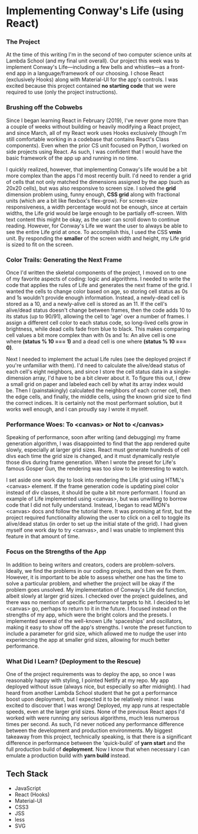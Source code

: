 # Implementing Conway's Life (using React)

### The Project

At the time of this writing I'm in the second of two computer science units at Lambda School (and my final unit overall). Our project this week was to implement Conway's Life—including a few bells and whistles—as a front-end app in a language/framework of our choosing. I chose React (exclusively Hooks) along with Material-UI for the app's controls. I was excited because this project contained **no starting code** that we were required to use (only the project instructions).

### Brushing off the Cobwebs

Since I began learning React in February (2019), I've never gone more than a couple of weeks without building or heavily modifying a React project, and since March, all of my React work uses Hooks exclusively (though I'm still comfortable working in a codebase that contains React's Class components). Even when the prior CS unit focused on Python, I worked on side projects using React. As such, I was confident that I would have the basic framework of the app up and running in no time.

I quickly realized, however, that implementing Conway's life would be a bit more complex than the apps I'd most recently built. I'd need to render a grid of cells that not only matched the dimensions assigned by the app (such as 20x20 cells), but was also responsive to screen size. I solved the **grid** dimension problem using, funny enough, **CSS grid** along with fractional units (which are a bit like flexbox's flex-grow). For screen-size responsiveness, a width percentage would not be enough, since at certain widths, the Life grid would be large enough to be partially off-screen. With text content this might be okay, as the user can scroll down to continue reading. However, for Conway's Life we want the user to always be able to see the entire Life grid at once. To accomplish this, I used the CSS **vmin** unit. By responding the **smaller** of the screen width and height, my Life grid is sized to fit on the screen.

### Color Trails: Generating the Next Frame

Once I'd written the skeletal components of the project, I moved on to one of my favorite aspects of coding: logic and algorithms. I needed to write the code that applies the rules of Life and generates the next frame of the grid. I wanted the cells to change color based on age, so storing cell status as 0s and 1s wouldn't provide enough information. Instead, a newly-dead cell is stored as a 10, and a newly-alive cell is stored as an 11. If the cell's alive/dead status doesn't change between frames, then the code adds 10 to its status (up to 90/91), allowing the cell to 'age' over a number of frames. I assign a different cell color to each status code, so long-lived cells grow in brightness, while dead cells fade from blue to black. This makes comparing cell values a bit more complex than with 0s and 1s: An alive cell is one where **(status % 10 === 1)** and a dead cell is one where **(status % 10 === 0)**.

Next I needed to implement the actual Life rules (see the deployed project if you're unfamiliar with them). I'd need to calculate the alive/dead status of each cell's eight neighbors, and since I store the cell status data in a single-dimension array, I'd have to be a bit clever about it. To figure this out, I drew a small grid on paper and labeled each cell by what its array index would be. Then I (painstakingly) calculated the neighbors of each corner cell, then the edge cells, and finally, the middle cells, using the known grid size to find the correct indices. It is certainly not the most performant solution, but it works well enough, and I can proudly say I wrote it myself.

### Performance Woes: To \<canvas> or Not to \</canvas>

Speaking of performance, soon after writing (and debugging) my frame generation algorithm, I was disappointed to find that the app rendered quite slowly, especially at larger grid sizes. React must generate hundreds of cell divs each time the grid size is changed, and it must dynamically restyle those divs during frame generation. When I wrote the preset for Life's famous Gosper Gun, the rendering was too slow to be interesting to watch.

I set aside one work day to look into rendering the Life grid using HTML's \<canvas> element. If the frame generation code is updating pixel color instead of div classes, it should be quite a bit more performant. I found an example of Life implemented using \<canvas>, but was unwilling to borrow code that I did not fully understand. Instead, I began to read MDN's \<canvas> docs and follow the tutorial there. It was promising at first, but the project required functionality allowing the user to click on a cell to toggle its alive/dead status (in order to set up the initial state of the grid). I had given myself one work day to try \<canvas>, and I was unable to implement this feature in that amount of time.

### Focus on the Strengths of the App

In addition to being writers and creators, coders are problem-solvers. Ideally, we find the problems in our coding projects, and then we fix them. However, it is important to be able to assess whether one has the time to solve a particular problem, and whether the project will be okay if the problem goes unsolved. My implementation of Conway's Life did function, albeit slowly at larger grid sizes. I checked over the project guidelines, and there was no mention of specific performance targets to hit. I decided to let \<canvas> go, perhaps to return to it in the future. I focused instead on the strengths of my app, which were the bright colors and the presets. I implemented several of the well-known Life 'spaceships' and oscillators, making it easy to show off the app's strengths. I wrote the preset function to include a parameter for grid size, which allowed me to nudge the user into experiencing the app at smaller grid sizes, allowing for much better performance.

### What Did I Learn? (Deployment to the Rescue)

One of the project requirements was to deploy the app, so once I was reasonably happy with styling, I pointed Netlify at my repo. My app deployed without issue (always nice, but especially so after midnight). I had heard from another Lambda School student that he got a performance boost upon deployment, but I expected it to be relatively minor. I was excited to discover that I was wrong! Deployed, my app runs at respectable speeds, even at the larger grid sizes. None of the previous React apps I'd worked with were running any serious algorithms, much less numerous times per second. As such, I'd never noticed any performance difference between the development and production environments. My biggest takeaway from this project, technically speaking, is that there is a significant difference in performance between the 'quick-build' of **yarn start** and the full production build of **deployment**. Now I know that when necessary I can emulate a production build with **yarn build** instead.

## Tech Stack

- JavaScript
- React (Hooks)
- Material-UI
- CSS3
- JSS
- less
- SVG
